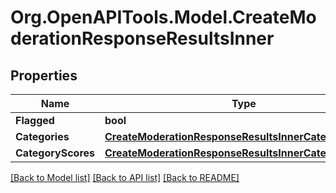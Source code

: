 # Org.OpenAPITools.Model.CreateModerationResponseResultsInner

## Properties

Name | Type | Description | Notes
------------ | ------------- | ------------- | -------------
**Flagged** | **bool** |  | 
**Categories** | [**CreateModerationResponseResultsInnerCategories**](CreateModerationResponseResultsInnerCategories.md) |  | 
**CategoryScores** | [**CreateModerationResponseResultsInnerCategoryScores**](CreateModerationResponseResultsInnerCategoryScores.md) |  | 

[[Back to Model list]](../README.md#documentation-for-models) [[Back to API list]](../README.md#documentation-for-api-endpoints) [[Back to README]](../README.md)

